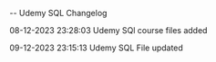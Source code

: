 -- Udemy SQL Changelog

08-12-2023 23:28:03 Udemy SQl course files added

09-12-2023 23:15:13 Udemy SQL File updated
